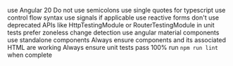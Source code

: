 use Angular 20
Do not use semicolons
use single quotes for typescript
use control flow syntax
use signals if applicable
use reactive forms
don't use deprecated APIs like HttpTestingModule or RouterTestingModule in unit tests
prefer zoneless change detection
use angular material components
use standalone components
Always ensure components and its associated HTML are working
Always ensure unit tests pass 100%
run `npm run lint` when complete
